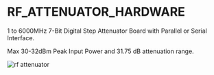 # RF_ATTENUATOR_HARDWARE

1 to 6000MHz 7-Bit Digital Step Attenuator Board with Parallel or Serial Interface.

Max 30-32dBm Peak Input Power and 31.75 dB attenuation range.

![rf attenuator](https://user-images.githubusercontent.com/61315249/91561912-038fea80-e945-11ea-9707-94f438e97990.png)
